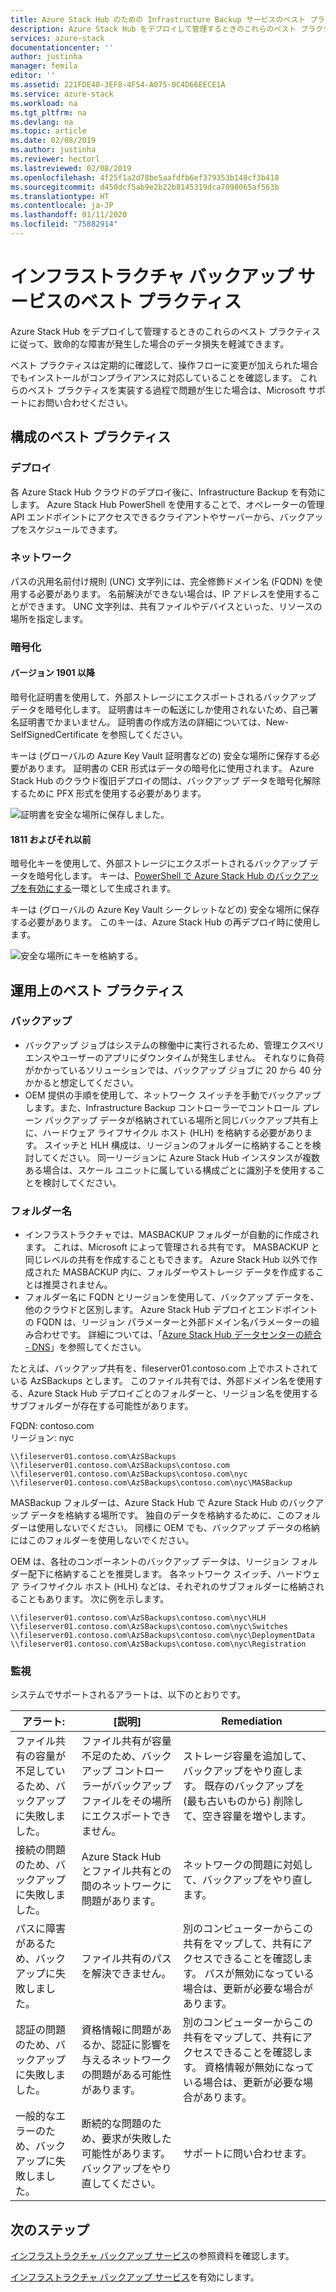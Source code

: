```yaml
---
title: Azure Stack Hub のための Infrastructure Backup サービスのベスト プラクティス | Microsoft Docs
description: Azure Stack Hub をデプロイして管理するときのこれらのベスト プラクティスに従って、致命的な障害が発生した場合のデータ損失を軽減できます。
services: azure-stack
documentationcenter: ''
author: justinha
manager: femila
editor: ''
ms.assetid: 221FDE40-3EF8-4F54-A075-0C4D66EECE1A
ms.service: azure-stack
ms.workload: na
ms.tgt_pltfrm: na
ms.devlang: na
ms.topic: article
ms.date: 02/08/2019
ms.author: justinha
ms.reviewer: hectorl
ms.lastreviewed: 02/08/2019
ms.openlocfilehash: 4f25f1a2d78be5aafdfb6ef379353b148cf3b418
ms.sourcegitcommit: d450dcf5ab9e2b22b8145319dca7098065af563b
ms.translationtype: HT
ms.contentlocale: ja-JP
ms.lasthandoff: 01/11/2020
ms.locfileid: "75882914"
---
```

# <a name="infrastructure-backup-service-best-practices"></a>インフラストラクチャ バックアップ サービスのベスト プラクティス

Azure Stack Hub をデプロイして管理するときのこれらのベスト プラクティスに従って、致命的な障害が発生した場合のデータ損失を軽減できます。

ベスト プラクティスは定期的に確認して、操作フローに変更が加えられた場合でもインストールがコンプライアンスに対応していることを確認します。 これらのベスト プラクティスを実装する過程で問題が生じた場合は、Microsoft サポートにお問い合わせください。

## <a name="configuration-best-practices"></a>構成のベスト プラクティス

### <a name="deployment"></a>デプロイ

各 Azure Stack Hub クラウドのデプロイ後に、Infrastructure Backup を有効にします。 Azure Stack Hub PowerShell を使用することで、オペレーターの管理 API エンドポイントにアクセスできるクライアントやサーバーから、バックアップをスケジュールできます。

### <a name="networking"></a>ネットワーク

パスの汎用名前付け規則 (UNC) 文字列には、完全修飾ドメイン名 (FQDN) を使用する必要があります。 名前解決ができない場合は、IP アドレスを使用することができます。 UNC 文字列は、共有ファイルやデバイスといった、リソースの場所を指定します。

### <a name="encryption"></a>暗号化

#### <a name="version-1901-and-newer"></a>バージョン 1901 以降

暗号化証明書を使用して、外部ストレージにエクスポートされるバックアップ データを暗号化します。 証明書はキーの転送にしか使用されないため、自己署名証明書でかまいません。 証明書の作成方法の詳細については、New-SelfSignedCertificate を参照してください。
  
キーは (グローバルの Azure Key Vault 証明書などの) 安全な場所に保存する必要があります。 証明書の CER 形式はデータの暗号化に使用されます。 Azure Stack Hub のクラウド復旧デプロイの間は、バックアップ データを暗号化解除するために PFX 形式を使用する必要があります。

![証明書を安全な場所に保存しました。](media/azure-stack-backup/azure-stack-backup-encryption-store-cert.png)

#### <a name="1811-and-older"></a>1811 およびそれ以前

暗号化キーを使用して、外部ストレージにエクスポートされるバックアップ データを暗号化します。 キーは、[PowerShell で Azure Stack Hub のバックアップを有効にする](azure-stack-backup-enable-backup-powershell.md)一環として生成されます。

キーは (グローバルの Azure Key Vault シークレットなどの) 安全な場所に保存する必要があります。 このキーは、Azure Stack Hub の再デプロイ時に使用します。

![安全な場所にキーを格納する。](media/azure-stack-backup/azure-stack-backup-encryption2.png)

## <a name="operational-best-practices"></a>運用上のベスト プラクティス

### <a name="backups"></a>バックアップ

 - バックアップ ジョブはシステムの稼働中に実行されるため、管理エクスペリエンスやユーザーのアプリにダウンタイムが発生しません。 それなりに負荷がかかっているソリューションでは、バックアップ ジョブに 20 から 40 分かかると想定してください。
 - OEM 提供の手順を使用して、ネットワーク スイッチを手動でバックアップします。また、Infrastructure Backup コントローラーでコントロール プレーン バックアップ データが格納されている場所と同じバックアップ共有上に、ハードウェア ライフサイクル ホスト (HLH) を格納する必要があります。 スイッチと HLH 構成は、リージョンのフォルダーに格納することを検討してください。 同一リージョンに Azure Stack Hub インスタンスが複数ある場合は、スケール ユニットに属している構成ごとに識別子を使用することを検討してください。

### <a name="folder-names"></a>フォルダー名

 - インフラストラクチャでは、MASBACKUP フォルダーが自動的に作成されます。 これは、Microsoft によって管理される共有です。 MASBACKUP と同じレベルの共有を作成することもできます。 Azure Stack Hub 以外で作成された MASBACKUP 内に、フォルダーやストレージ データを作成することは推奨されません。
 -  フォルダー名に FQDN とリージョンを使用して、バックアップ データを、他のクラウドと区別します。 Azure Stack Hub デプロイとエンドポイントの FQDN は、リージョン パラメーターと外部ドメイン名パラメーターの組み合わせです。 詳細については、「[Azure Stack Hub データセンターの統合 - DNS](azure-stack-integrate-dns.md)」を参照してください。

たとえば、バックアップ共有を、fileserver01.contoso.com 上でホストされている AzSBackups とします。 このファイル共有では、外部ドメイン名を使用する、Azure Stack Hub デプロイごとのフォルダーと、リージョン名を使用するサブフォルダーが存在する可能性があります。

FQDN: contoso.com  
リージョン: nyc


    \\fileserver01.contoso.com\AzSBackups
    \\fileserver01.contoso.com\AzSBackups\contoso.com
    \\fileserver01.contoso.com\AzSBackups\contoso.com\nyc
    \\fileserver01.contoso.com\AzSBackups\contoso.com\nyc\MASBackup

MASBackup フォルダーは、Azure Stack Hub で Azure Stack Hub のバックアップ データを格納する場所です。 独自のデータを格納するために、このフォルダーは使用しないでください。 同様に OEM でも、バックアップ データの格納にはこのフォルダーを使用しないでください。

OEM は、各社のコンポーネントのバックアップ データは、リージョン フォルダー配下に格納することを推奨します。 各ネットワーク スイッチ、ハードウェア ライフサイクル ホスト (HLH) などは、それぞれのサブフォルダーに格納されることもあります。 次に例を示します。

    \\fileserver01.contoso.com\AzSBackups\contoso.com\nyc\HLH
    \\fileserver01.contoso.com\AzSBackups\contoso.com\nyc\Switches
    \\fileserver01.contoso.com\AzSBackups\contoso.com\nyc\DeploymentData
    \\fileserver01.contoso.com\AzSBackups\contoso.com\nyc\Registration

### <a name="monitoring"></a>監視

システムでサポートされるアラートは、以下のとおりです。

| アラート:                                                   | [説明]                                                                                     | Remediation                                                                                                                                |
|---------------------------------------------------------|-------------------------------------------------------------------------------------------------|--------------------------------------------------------------------------------------------------------------------------------------------|
| ファイル共有の容量が不足しているため、バックアップに失敗しました。 | ファイル共有が容量不足のため、バックアップ コントローラーがバックアップ ファイルをその場所にエクスポートできません。 | ストレージ容量を追加して、バックアップをやり直します。 既存のバックアップを (最も古いものから) 削除して、空き容量を増やします。                    |
| 接続の問題のため、バックアップに失敗しました。             | Azure Stack Hub とファイル共有との間のネットワークに問題があります。                          | ネットワークの問題に対処して、バックアップをやり直します。                                                                                            |
| パスに障害があるため、バックアップに失敗しました。                | ファイル共有のパスを解決できません。                                                          | 別のコンピューターからこの共有をマップして、共有にアクセスできることを確認します。 パスが無効になっている場合は、更新が必要な場合があります。       |
| 認証の問題のため、バックアップに失敗しました。               | 資格情報に問題があるか、認証に影響を与えるネットワークの問題がある可能性があります。    | 別のコンピューターからこの共有をマップして、共有にアクセスできることを確認します。 資格情報が無効になっている場合は、更新が必要な場合があります。 |
| 一般的なエラーのため、バックアップに失敗しました。                    | 断続的な問題のため、要求が失敗した可能性があります。 バックアップをやり直してください。                    | サポートに問い合わせます。                                                                                                                               |

## <a name="next-steps"></a>次のステップ

[インフラストラクチャ バックアップ サービス](azure-stack-backup-reference.md)の参照資料を確認します。

[インフラストラクチャ バックアップ サービス](azure-stack-backup-enable-backup-console.md)を有効にします。
